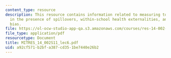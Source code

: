 ```yaml
---
content_type: resource
description: This resource contains information related to measuring total impact
  in the presence of spillovers, within-school health externalities, and sample selection
  bias.
file: https://ol-ocw-studio-app-qa.s3.amazonaws.com/courses/res-14-002-abdul-latif-jameel-poverty-action-lab-executive-training-evaluating-social-programs-2011-spring-2011/a92cf571b2bfa387cd351be7440e26b2_MITRES_14_002S11_lec6.pdf
file_type: application/pdf
resourcetype: Document
title: MITRES_14_002S11_lec6.pdf
uid: a92cf571-b2bf-a387-cd35-1be7440e26b2
---
```

